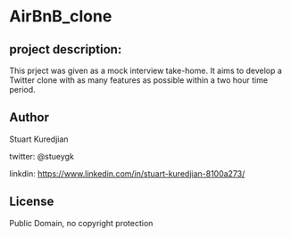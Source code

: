 # AirBnB_clone
## project description:

This prject was given as a mock interview take-home.  It aims to develop a Twitter clone with as many features as possible within a two hour time period. 

## Author
Stuart Kuredjian

twitter: @stueygk

linkdin: https://www.linkedin.com/in/stuart-kuredjian-8100a273/

## License
Public Domain, no copyright protection